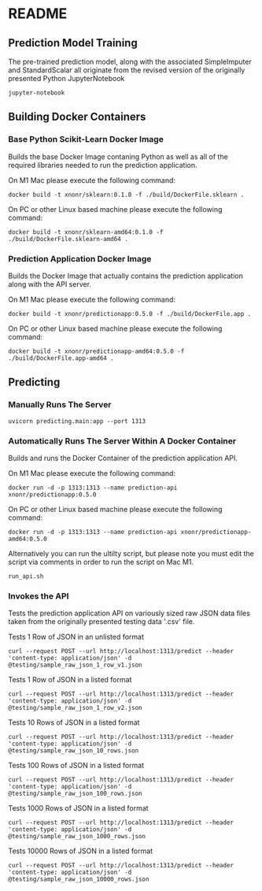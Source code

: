 # README

## Prediction Model Training

The pre-trained prediction model, along with the associated SimpleImputer and StandardScalar all originate from the revised
version of the originally presented Python JupyterNotebook

```
jupyter-notebook
```

## Building Docker Containers

### Base Python Scikit-Learn Docker Image

Builds the base Docker Image contaning Python as well as all of the required libraries needed to run the prediction application.

On M1 Mac please execute the following command:

```
docker build -t xnonr/sklearn:0.1.0 -f ./build/DockerFile.sklearn .
```

On PC or other Linux based machine please execute the following command:

```
docker build -t xnonr/sklearn-amd64:0.1.0 -f ./build/DockerFile.sklearn-amd64 .
```

### Prediction Application Docker Image

Builds the Docker Image that actually contains the prediction application along with the API server.

On M1 Mac please execute the following command:

```
docker build -t xnonr/predictionapp:0.5.0 -f ./build/DockerFile.app .
```

On PC or other Linux based machine please execute the following command:

```
docker build -t xnonr/predictionapp-amd64:0.5.0 -f ./build/DockerFile.app-amd64 .
```

## Predicting

### Manually Runs The Server

```
uvicorn predicting.main:app --port 1313
```

### Automatically Runs The Server Within A Docker Container

Builds and runs the Docker Container of the prediction application API.

On M1 Mac please execute the following command:

```
docker run -d -p 1313:1313 --name prediction-api xnonr/predictionapp:0.5.0
```

On PC or other Linux based machine please execute the following command:

```
docker run -d -p 1313:1313 --name prediction-api xnonr/predictionapp-amd64:0.5.0
```

Alternatively you can run the ultilty script, but please note you must edit the script via comments in order to run the script on Mac M1.

``` 
run_api.sh
```

### Invokes the API

Tests the prediction application API on variously sized raw JSON data files taken from the originally presented testing data '.csv' file.

Tests 1 Row of JSON in an unlisted format
```
curl --request POST --url http://localhost:1313/predict --header 'content-type: application/json' -d @testing/sample_raw_json_1_row_v1.json
```

Tests 1 Row of JSON in a listed format
```
curl --request POST --url http://localhost:1313/predict --header 'content-type: application/json' -d @testing/sample_raw_json_1_row_v2.json
```

Tests 10 Rows of JSON in a listed format
```
curl --request POST --url http://localhost:1313/predict --header 'content-type: application/json' -d @testing/sample_raw_json_10_rows.json
```

Tests 100 Rows of JSON in a listed format
```
curl --request POST --url http://localhost:1313/predict --header 'content-type: application/json' -d @testing/sample_raw_json_100_rows.json
```

Tests 1000 Rows of JSON in a listed format
```
curl --request POST --url http://localhost:1313/predict --header 'content-type: application/json' -d @testing/sample_raw_json_1000_rows.json
```

Tests 10000 Rows of JSON in a listed format
```
curl --request POST --url http://localhost:1313/predict --header 'content-type: application/json' -d @testing/sample_raw_json_10000_rows.json
```
